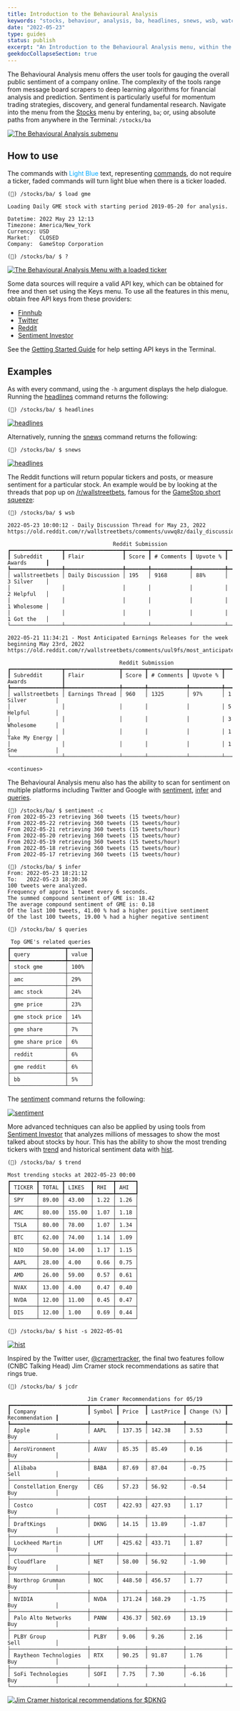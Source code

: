 ```yaml
---
title: Introduction to the Behavioural Analysis
keywords: "stocks, behaviour, analysis, ba, headlines, snews, wsb, watchlist, popular, spac, trending, stalking, bullbear, messages, inter, sentiment, Google, Twitter, Reddit, Stocktwits, SentimentInvestor, Cramer, Jim, mentions, regions, interest, queries, rise, trend, hist, jcrd, jctr"
date: "2022-05-23"
type: guides
status: publish
excerpt: "An Introduction to the Behavioural Analysis menu, within the Stocks menu."
geekdocCollapseSection: true
---
```

The Behavioural Analysis menu offers the user tools for gauging the overall public sentiment of a company online.
The complexity of the tools range from message board scrapers to deep learning algorithms for financial analysis and prediction.
Sentiment is particularly useful for momentum trading strategies, discovery, and general fundamental research.
Navigate into the menu from the <a href="https://openbb-finance.github.io/OpenBBTerminal/terminal/stocks/" target="_blank">Stocks</a> menu by entering, `ba`; or, using absolute paths from anywhere in the Terminal: `/stocks/ba`

<a target="_blank" href="https://user-images.githubusercontent.com/46355364/170242317-ae66ed0b-f2e8-4304-9231-ea833d01e0e2.png"><img alt="The Behavioural Analysis submenu" src="https://user-images.githubusercontent.com/46355364/170242317-ae66ed0b-f2e8-4304-9231-ea833d01e0e2.png"></a>

## How to use

The commands with <span style="color:#00AAFF">Light Blue</span> text, representing <a href="https://openbb-finance.github.io/OpenBBTerminal/#structure-of-the-openbb-terminal" target="_blank">commands</a>,
do not require a ticker, faded commands will turn light blue when there is a ticker loaded.

````
(🦋) /stocks/ba/ $ load gme

Loading Daily GME stock with starting period 2019-05-20 for analysis.

Datetime: 2022 May 23 12:13
Timezone: America/New_York
Currency: USD
Market:   CLOSED
Company:  GameStop Corporation

(🦋) /stocks/ba/ $ ?
````

<a target="_blank" href="https://user-images.githubusercontent.com/46355364/170242757-3e29f690-7d29-4fe2-9e14-889c43e3142e.png"><img alt="The Behavioural Analysis Menu with a loaded ticker" src="https://user-images.githubusercontent.com/46355364/170242757-3e29f690-7d29-4fe2-9e14-889c43e3142e.png"></a>

Some data sources will require a valid API key, which can be obtained for free and then set using the Keys menu.
To use all the features in this menu, obtain free API keys from these providers:

- <a href="https://finnhub.io/" target="_blank">Finnhub</a><br>
- <a href="https://developer.twitter.com/" target="_blank">Twitter</a><br>
- <a href="https://old.reddit.com/prefs/apps/" target="_blank">Reddit</a><br>
- <a href="https://sentimentinvestor.com/" target="_blank">Sentiment Investor</a><br>

See the <a href="https://openbb-finance.github.io/OpenBBTerminal/terminal/#accessing-other-sources-of-data-via-api-keys" target="_blank">Getting Started Guide</a>
for help setting API keys in the Terminal.

## Examples

As with every command, using the `-h` argument displays the help dialogue. Running the <a href="https://openbb-finance.github.io/OpenBBTerminal/terminal/common/behavioural_analysis/headlines/" target="_blank">headlines</a>
command returns the following:

````
(🦋) /stocks/ba/ $ headlines
````
<a target="_blank" href="https://user-images.githubusercontent.com/46355364/170244924-ffe6cd15-8d17-4690-bf44-d2b496dbc310.png"><img alt="headlines" src="https://user-images.githubusercontent.com/46355364/170244924-ffe6cd15-8d17-4690-bf44-d2b496dbc310.png"></a>

Alternatively, running the <a href="https://openbb-finance.github.io/OpenBBTerminal/terminal/common/behavioural_analysis/snews/" target="_blank">snews</a>
command returns the following:

````
(🦋) /stocks/ba/ $ snews
````

<a target="_blank" href="https://user-images.githubusercontent.com/46355364/170243359-9d1302f0-3394-4e05-8360-0e59a1cb6e54.png"><img alt="headlines" src="https://user-images.githubusercontent.com/46355364/170243359-9d1302f0-3394-4e05-8360-0e59a1cb6e54.png"></a>

The Reddit functions will return popular tickers and posts, or measure sentiment for a particular stock. An example
would be by looking at the threads that pop up on <a href="https://www.reddit.com/r/wallstreetbets/" target="_blank">/r/wallstreetbets</a>,
famous for the <a href="https://en.wikipedia.org/wiki/R/wallstreetbets" target="_blank">GameStop short squeeze</a>:

````
(🦋) /stocks/ba/ $ wsb

2022-05-23 10:00:12 - Daily Discussion Thread for May 23, 2022
https://old.reddit.com/r/wallstreetbets/comments/uvwq8z/daily_discussion_thread_for_may_23_2022/

                                 Reddit Submission                                 
┏━━━━━━━━━━━━━━━━┳━━━━━━━━━━━━━━━━━━┳━━━━━━━┳━━━━━━━━━━━━┳━━━━━━━━━━┳━━━━━━━━━━━━━┓
┃ Subreddit      ┃ Flair            ┃ Score ┃ # Comments ┃ Upvote % ┃ Awards      ┃
┡━━━━━━━━━━━━━━━━╇━━━━━━━━━━━━━━━━━━╇━━━━━━━╇━━━━━━━━━━━━╇━━━━━━━━━━╇━━━━━━━━━━━━━┩
│ wallstreetbets │ Daily Discussion │ 195   │ 9168       │ 88%      │ 3 Silver    │
│                │                  │       │            │          │ 2 Helpful   │
│                │                  │       │            │          │ 1 Wholesome │
│                │                  │       │            │          │ 1 Got the   │
└────────────────┴──────────────────┴───────┴────────────┴──────────┴─────────────┘

2022-05-21 11:34:21 - Most Anticipated Earnings Releases for the week beginning May 23rd, 2022
https://old.reddit.com/r/wallstreetbets/comments/uul9fs/most_anticipated_earnings_releases_for_the_week/

                                   Reddit Submission                                   
┏━━━━━━━━━━━━━━━━┳━━━━━━━━━━━━━━━━━┳━━━━━━━┳━━━━━━━━━━━━┳━━━━━━━━━━┳━━━━━━━━━━━━━━━━━━┓
┃ Subreddit      ┃ Flair           ┃ Score ┃ # Comments ┃ Upvote % ┃ Awards           ┃
┡━━━━━━━━━━━━━━━━╇━━━━━━━━━━━━━━━━━╇━━━━━━━╇━━━━━━━━━━━━╇━━━━━━━━━━╇━━━━━━━━━━━━━━━━━━┩
│ wallstreetbets │ Earnings Thread │ 960   │ 1325       │ 97%      │ 1 Silver         │
│                │                 │       │            │          │ 5 Helpful        │
│                │                 │       │            │          │ 3 Wholesome      │
│                │                 │       │            │          │ 1 Take My Energy │
│                │                 │       │            │          │ 1 Sne            │
└────────────────┴─────────────────┴───────┴────────────┴──────────┴──────────────────┘

<continues>
````

The Behavioural Analysis menu also has the ability to scan for sentiment on multiple platforms including Twitter and Google
with <a href="https://openbb-finance.github.io/OpenBBTerminal/terminal/common/behavioural_analysis/sentiment/" target="_blank">sentiment</a>,
<a href="https://openbb-finance.github.io/OpenBBTerminal/terminal/common/behavioural_analysis/infer/" target="_blank">infer</a>
and <a href="https://openbb-finance.github.io/OpenBBTerminal/terminal/common/behavioural_analysis/queries/" target="_blank">queries</a>.
````
(🦋) /stocks/ba/ $ sentiment -c
From 2022-05-23 retrieving 360 tweets (15 tweets/hour)
From 2022-05-22 retrieving 360 tweets (15 tweets/hour)
From 2022-05-21 retrieving 360 tweets (15 tweets/hour)
From 2022-05-20 retrieving 360 tweets (15 tweets/hour)
From 2022-05-19 retrieving 360 tweets (15 tweets/hour)
From 2022-05-18 retrieving 360 tweets (15 tweets/hour)
From 2022-05-17 retrieving 360 tweets (15 tweets/hour)

(🦋) /stocks/ba/ $ infer
From: 2022-05-23 18:21:12
To:   2022-05-23 18:30:36
100 tweets were analyzed.
Frequency of approx 1 tweet every 6 seconds.
The summed compound sentiment of GME is: 18.42
The average compound sentiment of GME is: 0.18
Of the last 100 tweets, 41.00 % had a higher positive sentiment
Of the last 100 tweets, 19.00 % had a higher negative sentiment

(🦋) /stocks/ba/ $ queries

 Top GME's related queries 
┏━━━━━━━━━━━━━━━━━┳━━━━━━━┓
┃ query           ┃ value ┃
┡━━━━━━━━━━━━━━━━━╇━━━━━━━┩
│ stock gme       │ 100%  │
├─────────────────┼───────┤
│ amc             │ 29%   │
├─────────────────┼───────┤
│ amc stock       │ 24%   │
├─────────────────┼───────┤
│ gme price       │ 23%   │
├─────────────────┼───────┤
│ gme stock price │ 14%   │
├─────────────────┼───────┤
│ gme share       │ 7%    │
├─────────────────┼───────┤
│ gme share price │ 6%    │
├─────────────────┼───────┤
│ reddit          │ 6%    │
├─────────────────┼───────┤
│ gme reddit      │ 6%    │
├─────────────────┼───────┤
│ bb              │ 5%    │
└─────────────────┴───────┘
````
The <a href="https://openbb-finance.github.io/OpenBBTerminal/terminal/common/behavioural_analysis/sentiment/" target="_blank">sentiment</a>
command returns the following:

<a target="_blank" href="https://user-images.githubusercontent.com/46355364/170243539-1ea3fc6a-d7ec-4991-a6bb-ed5879753328.png"><img alt="sentiment" src="https://user-images.githubusercontent.com/46355364/170243539-1ea3fc6a-d7ec-4991-a6bb-ed5879753328.png"></a>

More advanced techniques can also be applied by using tools from <a href="https://sentimentinvestor.com" target="_blank">Sentiment Investor</a>
that analyzes millions of messages to show the most talked about stocks by hour. This has the ability to show the
most trending tickers with <a href="https://openbb-finance.github.io/OpenBBTerminal/terminal/common/behavioural_analysis/trend/" target="_blank">trend</a> and historical sentiment data with 
<a href="https://openbb-finance.github.io/OpenBBTerminal/terminal/common/behavioural_analysis/hist/" target="_blank">hist</a>.

````
(🦋) /stocks/ba/ $ trend

Most trending stocks at 2022-05-23 00:00 
┏━━━━━━━━┳━━━━━━━┳━━━━━━━━┳━━━━━━┳━━━━━━┓
┃ TICKER ┃ TOTAL ┃ LIKES  ┃ RHI  ┃ AHI  ┃
┡━━━━━━━━╇━━━━━━━╇━━━━━━━━╇━━━━━━╇━━━━━━┩
│ SPY    │ 89.00 │ 43.00  │ 1.22 │ 1.26 │
├────────┼───────┼────────┼──────┼──────┤
│ AMC    │ 80.00 │ 155.00 │ 1.07 │ 1.18 │
├────────┼───────┼────────┼──────┼──────┤
│ TSLA   │ 80.00 │ 78.00  │ 1.07 │ 1.34 │
├────────┼───────┼────────┼──────┼──────┤
│ BTC    │ 62.00 │ 74.00  │ 1.14 │ 1.09 │
├────────┼───────┼────────┼──────┼──────┤
│ NIO    │ 50.00 │ 14.00  │ 1.17 │ 1.15 │
├────────┼───────┼────────┼──────┼──────┤
│ AAPL   │ 28.00 │ 4.00   │ 0.66 │ 0.75 │
├────────┼───────┼────────┼──────┼──────┤
│ AMD    │ 26.00 │ 59.00  │ 0.57 │ 0.61 │
├────────┼───────┼────────┼──────┼──────┤
│ NVAX   │ 13.00 │ 4.00   │ 0.47 │ 0.40 │
├────────┼───────┼────────┼──────┼──────┤
│ NVDA   │ 12.00 │ 11.00  │ 0.45 │ 0.47 │
├────────┼───────┼────────┼──────┼──────┤
│ DIS    │ 12.00 │ 1.00   │ 0.69 │ 0.44 │
└────────┴───────┴────────┴──────┴──────┘

(🦋) /stocks/ba/ $ hist -s 2022-05-01
````

<a target="_blank" href="https://user-images.githubusercontent.com/46355364/170243719-fccf414b-3a89-4776-88de-e30f4eb34f89.png"><img alt="hist" src="https://user-images.githubusercontent.com/46355364/170243719-fccf414b-3a89-4776-88de-e30f4eb34f89.png"></a>

Inspired by the Twitter user, <a href="https://twitter.com/CramerTracker" target="_blank">@cramertracker</a>, the final
two features follow (CNBC Talking Head) Jim Cramer stock recommendations as satire that rings true.

````
(🦋) /stocks/ba/ $ jcdr

                         Jim Cramer Recommendations for 05/19                         
┏━━━━━━━━━━━━━━━━━━━━━━━━┳━━━━━━━━┳━━━━━━━━┳━━━━━━━━━━━┳━━━━━━━━━━━━┳━━━━━━━━━━━━━━━━┓
┃ Company                ┃ Symbol ┃ Price  ┃ LastPrice ┃ Change (%) ┃ Recommendation ┃
┡━━━━━━━━━━━━━━━━━━━━━━━━╇━━━━━━━━╇━━━━━━━━╇━━━━━━━━━━━╇━━━━━━━━━━━━╇━━━━━━━━━━━━━━━━┩
│ Apple                  │ AAPL   │ 137.35 │ 142.38    │ 3.53       │ Buy            │
├────────────────────────┼────────┼────────┼───────────┼────────────┼────────────────┤
│ AeroVironment          │ AVAV   │ 85.35  │ 85.49     │ 0.16       │ Buy            │
├────────────────────────┼────────┼────────┼───────────┼────────────┼────────────────┤
│ Alibaba                │ BABA   │ 87.69  │ 87.04     │ -0.75      │ Sell           │
├────────────────────────┼────────┼────────┼───────────┼────────────┼────────────────┤
│ Constellation Energy   │ CEG    │ 57.23  │ 56.92     │ -0.54      │ Buy            │
├────────────────────────┼────────┼────────┼───────────┼────────────┼────────────────┤
│ Costco                 │ COST   │ 422.93 │ 427.93    │ 1.17       │ Buy            │
├────────────────────────┼────────┼────────┼───────────┼────────────┼────────────────┤
│ DraftKings             │ DKNG   │ 14.15  │ 13.89     │ -1.87      │ Buy            │
├────────────────────────┼────────┼────────┼───────────┼────────────┼────────────────┤
│ Lockheed Martin        │ LMT    │ 425.62 │ 433.71    │ 1.87       │ Buy            │
├────────────────────────┼────────┼────────┼───────────┼────────────┼────────────────┤
│ Cloudflare             │ NET    │ 58.00  │ 56.92     │ -1.90      │ Buy            │
├────────────────────────┼────────┼────────┼───────────┼────────────┼────────────────┤
│ Northrop Grumman       │ NOC    │ 448.50 │ 456.57    │ 1.77       │ Buy            │
├────────────────────────┼────────┼────────┼───────────┼────────────┼────────────────┤
│ NVIDIA                 │ NVDA   │ 171.24 │ 168.29    │ -1.75      │ Buy            │
├────────────────────────┼────────┼────────┼───────────┼────────────┼────────────────┤
│ Palo Alto Networks     │ PANW   │ 436.37 │ 502.69    │ 13.19      │ Buy            │
├────────────────────────┼────────┼────────┼───────────┼────────────┼────────────────┤
│ PLBY Group             │ PLBY   │ 9.06   │ 9.26      │ 2.16       │ Sell           │
├────────────────────────┼────────┼────────┼───────────┼────────────┼────────────────┤
│ Raytheon Technologies  │ RTX    │ 90.25  │ 91.87     │ 1.76       │ Buy            │
├────────────────────────┼────────┼────────┼───────────┼────────────┼────────────────┤
│ SoFi Technologies      │ SOFI   │ 7.75   │ 7.30      │ -6.16      │ Buy            │
└────────────────────────┴────────┴────────┴───────────┴────────────┴────────────────┘
````
<a target="_blank" href="https://user-images.githubusercontent.com/46355364/170243863-f95dc515-c0d7-4ede-964d-f6ba41aec743.png"><img alt="Jim Cramer historical recommendations for $DKNG" src="https://user-images.githubusercontent.com/46355364/170243863-f95dc515-c0d7-4ede-964d-f6ba41aec743.png"></a>
